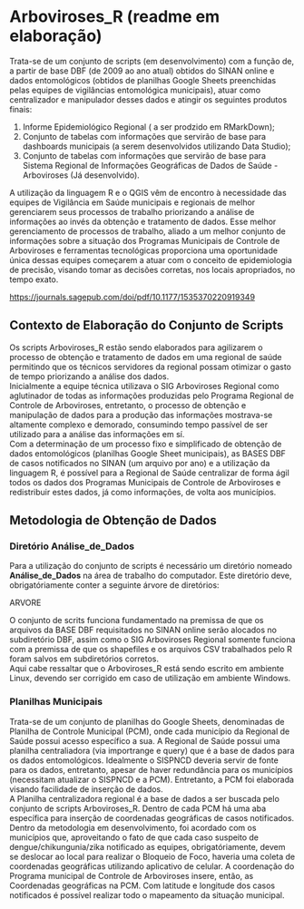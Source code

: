 # Arboviroses_R (readme em elaboração)    
Trata-se de um conjunto de scripts (em desenvolvimento) com a função de, a partir de base DBF (de 2009 ao ano atual) obtidos do SINAN online e dados entomológicos (obtidos de planilhas Google Sheets preenchidas pelas equipes de vigilâncias entomológica municipais), atuar como centralizador e manipulador desses dados e atingir os seguintes produtos finais:

1. Informe Epidemiológico Regional ( a ser prodzido em RMarkDown);  
2. Conjunto de tabelas com informações que servirão de base para dashboards municipais (a serem desenvolvidos utilizando Data Studio);  
3. Conjunto de tabelas com informações que servirão de base para Sistema Regional de Informações Geográficas de Dados de Saúde - Arboviroses (Já desenvolvido).    

A utilização da linguagem R e o QGIS vêm de encontro à necessidade das equipes de Vigilância em Saúde municipais e regionais de melhor gerenciarem seus processos de trabalho priorizando a análise de informações ao invés da obtenção e tratamento de dados. Esse melhor gerenciamento de processos de trabalho, aliado a um melhor conjunto de informações sobre a situação dos Programas Municipais de Controle de Arboviroses e ferramentas tecnológicas proporciona uma oportunidade única dessas equipes começarem a atuar com o conceito de epidemiologia de precisão, visando tomar as decisões corretas, nos locais apropriados, no tempo exato.  

https://journals.sagepub.com/doi/pdf/10.1177/1535370220919349

## Contexto de Elaboração do Conjunto de Scripts  
Os scripts Arboviroses_R estão sendo elaborados para agilizarem o processo de obtenção e tratamento de dados em uma regional de saúde permitindo que os técnicos servidores da regional possam otimizar o gasto de tempo priorizando a análise dos dados.  
Inicialmente a equipe técnica utilizava o SIG Arboviroses Regional como aglutinador de todas as informações produzidas pelo Programa Regional de Controle de Arboviroses, entretanto, o processo de obtenção e manipulação de dados para a produção das informações mostrava-se altamente complexo e demorado, consumindo tempo passível de ser utilizado para a análise das informações em sí.  
Com a determinação de um processo fixo e simplificado de obtenção de dados entomológicos (planilhas Google Sheet municipais), as BASES DBF de casos notificados no SINAN (um arquivo por ano) e a utilização da linguagem R, é possível para a Regional de Saúde centralizar de forma ágil todos os dados dos Programas Municipais de Controle de Arboviroses e redistribuir estes dados, já como informações, de volta aos municípios.  

## Metodologia de Obtenção de Dados
### Diretório Análise_de_Dados  
Para a utilização do conjunto de scripts é necessário um diretório nomeado **Análise_de_Dados** na área de trabalho do computador. Este diretório deve, obrigatóriamente conter a seguinte árvore de diretórios:

ARVORE  

O conjunto de scrits funciona fundamentado na premissa de que os arquivos da BASE DBF requisitados no SINAN online serão alocados no subdiretório DBF, assim como o SIG Arboviroses Regional somente funciona com a premissa de que os shapefiles e os arquivos CSV trabalhados pelo R foram salvos em subdiretórios corretos.  
Aqui cabe ressaltar que o Arboviroses_R está sendo escrito em ambiente Linux, devendo ser corrigido em caso de utilização em ambiente Windows.

### Planilhas Municipais  
Trata-se de um conjunto de planilhas do Google Sheets, denominadas de Planilha de Controle Municipal (PCM), onde cada município da Regional de Saúde possui acesso específico a sua. A Regional de Saúde possui uma planilha centraliadora (via importrange e query) que é a base de dados para os dados entomológicos. Idealmente o SISPNCD deveria servir de fonte para os dados, entretanto, apesar de haver redundância para os municípios (necessitam atualizar o SISPNCD e a PCM). Entretanto, a PCM foi elaborada visando facilidade de inserção de dados.  
A Planilha centralizadora regional é a base de dados a ser buscada pelo conjunto de scripts Arboviroses_R.
Dentro de cada PCM há uma aba específica para inserção de coordenadas geográficas de casos notificados. Dentro da metodologia em desenvolvimento, foi acordado com os municípios que, aproveitando o fato de que cada caso suspeito de dengue/chikungunia/zika notificado as equipes, obrigatóriamente, devem se deslocar ao local para realizar o Bloqueio de Foco, haveria uma coleta de coordenadas geográficas utilizando aplicativo de celular. A coordenação  do Programa municipal de Controle de Arboviroses insere, então, as Coordenadas geográficas na PCM. Com latitude e longitude dos casos notificados é possível realizar todo o mapeamento da situação municipal.
